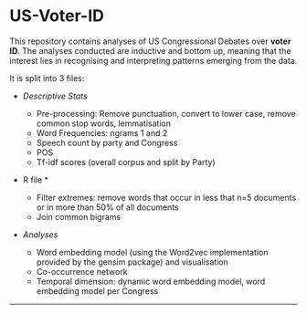 # US-Voter-ID
This repository contains analyses of US Congressional Debates over __voter ID__. The analyses conducted are inductive and bottom up, meaning that the interest lies in recognising and interpreting patterns emerging from the data. 

It is split into 3 files:
- _Descriptive Stats_
    * Pre-processing: Remove punctuation, convert to lower case, remove common stop words, lemmatisation
    * Word Frequencies: ngrams 1 and 2
    * Speech count by party and Congress
    * POS
    * Tf-idf scores (overall corpus and split by Party)
    
- R file
    * 
    * Filter extremes: remove words that occur in less that n=5 documents or in more than 50% of all documents
    * Join common bigrams
 
- _Analyses_
    * Word embedding model (using the Word2vec implementation provided by the gensim package) and visualisation
    * Co-occurrence network
    * Temporal dimension: dynamic word embedding model, word embedding model per Congress

***
